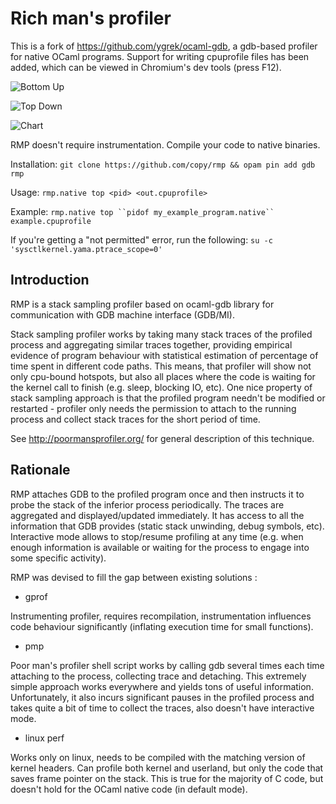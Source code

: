 Rich man's profiler
===================

This is a fork of https://github.com/ygrek/ocaml-gdb, a gdb-based profiler for
native OCaml programs. Support for writing cpuprofile files has been added,
which can be viewed in Chromium's dev tools (press F12).

![Bottom Up](https://i.imgur.com/smIR1tZ.png)

![Top Down](https://i.imgur.com/6qViAnB.png)

![Chart](https://i.imgur.com/8QEV98Y.png)

RMP doesn't require instrumentation. Compile your code to native binaries.

Installation: `git clone https://github.com/copy/rmp && opam pin add gdb rmp`

Usage: `rmp.native top <pid> <out.cpuprofile>`

Example: `rmp.native top ``pidof my_example_program.native`` example.cpuprofile`

If you're getting a "not permitted" error, run the following:
`su -c 'sysctlkernel.yama.ptrace_scope=0'`


Introduction
------------

RMP is a stack sampling profiler based on ocaml-gdb library for communication
with GDB machine interface (GDB/MI).

Stack sampling profiler works by taking many stack traces of the profiled process
and aggregating similar traces together, providing empirical evidence of program
behaviour with statistical estimation of percentage of time spent in different code paths.
This means, that profiler will show not only cpu-bound hotspots, but also
all places where the code is waiting for the kernel call to finish (e.g. sleep, blocking IO, etc).
One nice property of stack sampling approach is that the profiled program needn't be modified
or restarted - profiler only needs the permission to attach to the running process and collect
stack traces for the short period of time.

See http://poormansprofiler.org/ for general description of this technique.

Rationale
---------

RMP attaches GDB to the profiled program once and then instructs it to probe the stack of the
inferior process periodically. The traces are aggregated and displayed/updated immediately. It has access
to all the information that GDB provides (static stack unwinding, debug symbols, etc). Interactive mode
allows to stop/resume profiling at any time (e.g. when enough information is available or waiting for
the process to engage into some specific activity).

RMP was devised to fill the gap between existing solutions :

* gprof

Instrumenting profiler, requires recompilation, instrumentation influences code behaviour significantly
(inflating execution time for small functions).

* pmp

Poor man's profiler shell script works by calling gdb several times each time attaching to the process,
collecting trace and detaching. This extremely simple approach works everywhere and yields tons of
useful information. Unfortunately, it also incurs significant pauses in the profiled process and takes
quite a bit of time to collect the traces, also doesn't have interactive mode.

* linux perf

Works only on linux, needs to be compiled with the matching version of kernel headers. Can profile both
kernel and userland, but only the code that saves frame pointer on the stack. This is true for the majority
of C code, but doesn't hold for the OCaml native code (in default mode).
